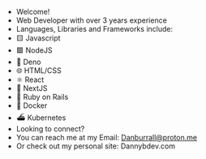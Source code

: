 - Welcome!
- Web Developer with over 3 years experience
- Languages, Libraries and Frameworks include:
- 🟨 Javascript
- 🟩 NodeJS
- 🦖 Deno 
- 🌐 HTML/CSS
- ⚛️ React
- 🚀 NextJS
- 💎 Ruby on Rails
- 🐳 Docker
- ⛴️ Kubernetes
- Looking to connect? 
- You can reach me at my Email: Danburrall@proton.me
- Or check out my personal site: Dannybdev.com

<!---
Dburrall/Dburrall is a ✨ special ✨ repository because its `README.md` (this file) appears on your GitHub profile.
You can click the Preview link to take a look at your changes.
--->
